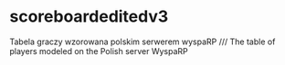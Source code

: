 # scoreboardeditedv3
Tabela graczy wzorowana polskim serwerem wyspaRP /// The table of players modeled on the Polish server WyspaRP
